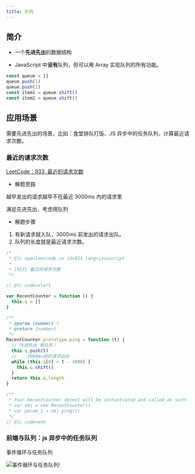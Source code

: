 ```yaml
---
title: 队列
---
```


## 简介

- 一个**先进先出**的数据结构

- JavaScript 中**没有**队列，但可以用 Array 实现队列的所有功能。

```js
const queue = []
queue.push(1)
queue.push(2)
const item1 = queue.shift()
const item2 = queue.shift()
```

## 应用场景

需要先进先出的场景，比如：食堂排队打饭、JS 异步中的任务队列、计算最近请求次数。

### 最近的请求次数

[LeetCode：933. 最近的请求次数](https://leetcode-cn.com/problems/number-of-recent-calls/)

- 解题思路

越早发出的请求越早不在最近 3000ms 内的请求里

满足先进先出，考虑用队列

- 解题步骤

1. 有新请求就入队，3000ms 前发出的请求出队。
2. 队列的长度就是最近请求次数。

```js
/*
 * @lc app=leetcode.cn id=933 lang=javascript
 *
 * [933] 最近的请求次数
 */

// @lc code=start

var RecentCounter = function () {
  this.q = []
}

/**
 * @param {number} t
 * @return {number}
 */
RecentCounter.prototype.ping = function (t) {
  // 先进先出 用队列！
  this.q.push(t)
  //    3000ms前的请求出队
  while (this.q[0] < t - 3000) {
    this.q.shift()
  }
  return this.q.length
}

/**
 * Your RecentCounter object will be instantiated and called as such:
 * var obj = new RecentCounter()
 * var param_1 = obj.ping(t)
 */
// @lc code=end
```

### 前端与队列：js 异步中的任务队列

事件循环与任务队列

![事件循环与任务队列](https://zfh-nanjing-bucket.oss-cn-nanjing.aliyuncs.com/blog-images/%E4%BA%8B%E4%BB%B6%E5%BE%AA%E7%8E%AF%E4%B8%8E%E4%BB%BB%E5%8A%A1%E9%98%9F%E5%88%97.png)!
